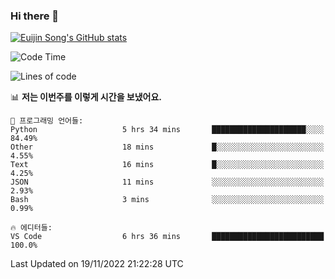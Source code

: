 ### Hi there 👋

[![Euijin Song's GitHub stats](https://github-readme-stats.vercel.app/api?username=lstar2397&count_private=true&show_icons=true&theme=tokyonight&locale=kr)](https://github.com/anuraghazra/github-readme-stats)

<!--START_SECTION:waka-->
![Code Time](http://img.shields.io/badge/Code%20Time-115%20hrs%2030%20mins-blue)

![Lines of code](https://img.shields.io/badge/%EC%A0%80%EB%8A%94%20%EC%97%AC%ED%83%9C%EA%B9%8C%EC%A7%80%20-114%20Thousand%20%EC%A4%84%EC%9D%98%20%EC%BD%94%EB%93%9C%EB%A5%BC%20%EC%9E%91%EC%84%B1%ED%96%88%EC%96%B4%EC%9A%94.-blue)

📊 **저는 이번주를 이렇게 시간을 보냈어요.** 

```text
💬 프로그래밍 언어들: 
Python                   5 hrs 34 mins       █████████████████████░░░░   84.49% 
Other                    18 mins             █░░░░░░░░░░░░░░░░░░░░░░░░   4.55% 
Text                     16 mins             █░░░░░░░░░░░░░░░░░░░░░░░░   4.25% 
JSON                     11 mins             ░░░░░░░░░░░░░░░░░░░░░░░░░   2.93% 
Bash                     3 mins              ░░░░░░░░░░░░░░░░░░░░░░░░░   0.99%

🔥 에디터들: 
VS Code                  6 hrs 36 mins       █████████████████████████   100.0%

```


 Last Updated on 19/11/2022 21:22:28 UTC
<!--END_SECTION:waka-->

<!--
**lstar2397/lstar2397** is a ✨ _special_ ✨ repository because its `README.md` (this file) appears on your GitHub profile.

Here are some ideas to get you started:

- 🔭 I’m currently working on ...
- 🌱 I’m currently learning ...
- 👯 I’m looking to collaborate on ...
- 🤔 I’m looking for help with ...
- 💬 Ask me about ...
- 📫 How to reach me: ...
- 😄 Pronouns: ...
- ⚡ Fun fact: ...
-->
